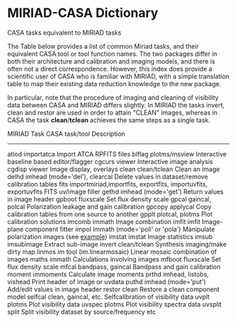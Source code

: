 

# MIRIAD-CASA Dictionary 

CASA tasks equivalent to MIRIAD tasks

The Table below provides a list of common Miriad tasks, and their equivalent CASA tool or tool function names. The two packages differ in both their architecture and calibration and imaging models, and there is often not a direct correspondence. However, this index does provide a scientific user of CASA who is familiar with MIRIAD, with a simple translation table to map their existing data reduction knowledge to the new package.

In particular, note that the procedure of imaging and cleaning of visibility data between CASA and MIRIAD differs slightly. In MIRIAD the tasks invert, clean and restor are used in order to attain \"CLEAN\" images, whereas in CASA the task **clean**/**tclean** achieves the same steps as a single task.

  MIRIAD Task   CASA task/tool                                                    Description
  ------------- ----------------------------------------------------------------- ---------------------------------------------------------------------------------------------------------------------------
  atlod         importatca                                                        Import ATCA RPFITS files
  blflag        plotms/msview                                                     Interactive baseline based editor/flagger
  cgcurs        viewer                                                            Interactive image analysis
  cgdisp        viewer                                                            Image display, overlays
  clean         clean/tclean                                                      Clean an image
  delhd         imhead (mode=\'del\'), clearcal                                   Delete values in dataset/remove calibration tables 
  fits          importmiriad,importfits, exportfits, importuvfits, exportuvfits   FITS uv/image filler
  gethd         imhead (mode=\'get\')                                             Return values in image header
  gpboot        fluxscale                                                         Set flux density scale
  gpcal         gaincal, polcal                                                   Polarization leakage and gain calibration
  gpcopy        applycal                                                          Copy calibration tables from one source to another
  gpplt         plotcal, plotms                                                   Plot calibration solutions
  imcomb        immath                                                            Image combination
  imfit         imfit                                                             Image-plane component fitter
  impol         immath (mode=\'poli\' or \'pola\')                                Manipulate polarization images (see [example](http://www.atnf.csiro.au/computing/software/miriad/userguide/node149.html))
  imstat        imstat                                                            Image statistics
  imsub         imsubimage                                                        Extract sub-image
  invert        clean/tclean                                                      Synthesis imaging/make dirty map
  linmos        im tool (im.linearmosaic)                                         Linear mosaic combination of images
  maths         immath                                                            Calculations involving images
  mfboot        fluxscale                                                         Set flux density scale
  mfcal         bandpass, gaincal                                                 Bandpass and gain calibration
  moment        immoments                                                         Calculate image moments
  prthd         imhead, listobs, vishead                                          Print header of image or uvdata
  puthd         imhead (mode=\'put\')                                             Add/edit values in image header
  restor        clean                                                             Restore a clean component model
  selfcal       clean, gaincal, etc.                                              Selfcalibration of visibility data
  uvplt         plotms                                                            Plot visibility data
  uvspec        plotms                                                            Plot visibility spectra data
  uvsplit       split                                                             Split visibility dataset by source/frequency etc

 

